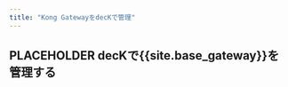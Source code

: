 ```yaml
---
title: "Kong GatewayをdecKで管理"
---
```

PLACEHOLDER decKで{{site.base_gateway}}を管理する
---------------------------

